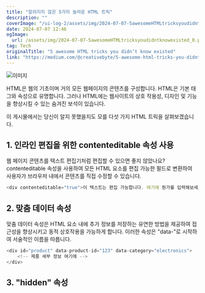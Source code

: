 ```yaml
---
title: "알려지지 않은 5가지 놀라운 HTML 트릭"
description: ""
coverImage: "/ui-log-2/assets/img/2024-07-07-5awesomeHTMLtricksyoudidntknowexisted_0.png"
date: 2024-07-07 12:46
ogImage:
  url: /assets/img/2024-07-07-5awesomeHTMLtricksyoudidntknowexisted_0.png
tag: Tech
originalTitle: "5 awesome HTML tricks you didn’t know existed"
link: "https://medium.com/@creativebyte/5-awesome-html-tricks-you-didnt-know-existed-9ab7cb6d8875"
---
```


![이미지](/ui-log-2/assets/img/2024-07-07-5awesomeHTMLtricksyoudidntknowexisted_0.png)

HTML은 웹의 기초이며 거의 모든 웹페이지의 콘텐츠를 구성합니다. HTML은 기본 태그와 속성으로 유명합니다. 그러나 HTML에는 웹사이트의 상호 작용성, 디자인 및 기능을 향상시킬 수 있는 숨겨진 보석이 있습니다.

이 게시물에서는 당신이 알지 못했을지도 모를 다섯 가지 HTML 트릭을 살펴보겠습니다.

## 1. 인라인 편집을 위한 contenteditable 속성 사용

<!-- ui-log 수평형 -->

<ins class="adsbygoogle"
  style="display:block"
  data-ad-client="ca-pub-4877378276818686"
  data-ad-slot="9743150776"
  data-ad-format="auto"
  data-full-width-responsive="true"></ins>

  <script>
  (adsbygoogle = window.adsbygoogle || []).push({});
  </script>

웹 페이지 콘텐츠를 텍스트 편집기처럼 편집할 수 있으면 좋지 않았나요? contenteditable 속성을 사용하여 모든 HTML 요소를 편집 가능한 필드로 변환하여 사용자가 브라우저 내에서 콘텐츠를 직접 수정할 수 있습니다.

```js
<div contenteditable="true">이 텍스트는 편집 가능합니다. 여기에 뭔가를 입력해보세요!</div>
```

## 2. 맞춤 데이터 속성

맞춤 데이터 속성은 HTML 요소 내에 추가 정보를 저장하는 유연한 방법을 제공하여 접근성을 향상시키고 동적 상호작용을 가능하게 합니다. 이러한 속성은 "data-"로 시작하여 서술적인 이름을 따릅니다.

<!-- ui-log 수평형 -->

<ins class="adsbygoogle"
  style="display:block"
  data-ad-client="ca-pub-4877378276818686"
  data-ad-slot="9743150776"
  data-ad-format="auto"
  data-full-width-responsive="true"></ins>

  <script>
  (adsbygoogle = window.adsbygoogle || []).push({});
  </script>

```js
<div id="product" data-product-id="123" data-category="electronics">
    <!-- 제품 세부 정보 여기에 -->
</div>
```

## 3. "hidden" 속성
